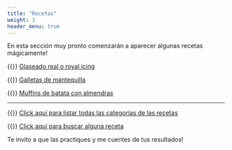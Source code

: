 ```yaml
---
title: "Recetas"
weight: 3
header_menu: true
---
```


En esta sección muy pronto comenzarán a aparecer algunas recetas mágicamente!

{{<icon class="fa fa-hand-o-right">}}&nbsp;[Glaseado real o royal icing](recipes/glaseado_real)

{{<icon class="fa fa-hand-o-right">}}&nbsp;[Galletas de mantequilla](recipes/galletas_mantequilla)

{{<icon class="fa fa-hand-o-right">}}&nbsp;[Muffins de batata con almendras](recipes/muffins_batata_almendras)

__________________________________________
{{<icon class="fa fa-hand-o-right">}}&nbsp;[Click aquí para listar todas las categorías de las recetas](categories)

{{<icon class="fa fa-hand-o-right">}}&nbsp;[Click aquí para buscar alguna receta](search/)


Te invito a que las practiques y me cuentes de tus resultados!






